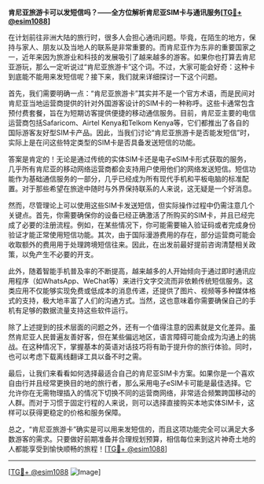 **肯尼亚旅游卡可以发短信吗？——全方位解析肯尼亚SIM卡与通讯服务[[TG💪+ @esim1088](https://t.me/s/esim1088)]**

在计划前往非洲大陆的旅行时，很多人会担心通讯问题。毕竟，在陌生的地方，保持与家人、朋友以及当地人的联系是非常重要的。而肯尼亚作为东非的重要国家之一，近年来因为旅游业和科技的发展吸引了越来越多的游客。如果你也打算去肯尼亚游玩，那么一定听说过“肯尼亚旅游卡”这个词。不过，大家可能会好奇：这种卡到底能不能用来发短信呢？接下来，我们就来详细探讨一下这个问题。

首先，我们需要明确一点：“肯尼亚旅游卡”其实并不是一个官方术语，而是民间对肯尼亚当地运营商提供的针对外国游客设计的SIM卡的一种称呼。这些卡通常包含预付费套餐，旨在为短期访客提供便捷的移动通信服务。目前，肯尼亚主要的电信运营商包括Safaricom、Airtel Kenya和Telkom Kenya等，它们都推出了各自的国际游客友好型SIM卡产品。因此，当我们讨论“肯尼亚旅游卡是否能发短信”时，实际上是在问这些特定类型的SIM卡是否具备发送短信的功能。

答案是肯定的！无论是通过传统的实体SIM卡还是电子eSIM卡形式获取的服务，几乎所有肯尼亚的移动网络运营商都会支持用户使用他们的网络发送短信。短信功能作为基础通信服务的一部分，几乎已经成为所有现代手机和平板电脑的标准配置。对于那些希望在旅途中随时与外界保持联系的人来说，这无疑是一个好消息。

然而，尽管理论上可以使用这些SIM卡发送短信，但实际操作过程中仍需注意几个关键点。首先，你需要确保你的设备已经正确激活了所购买的SIM卡，并且已经完成了必要的注册流程。例如，在某些情况下，你可能需要输入验证码或者完成身份验证才能正常使用短信功能。其次，由于国际漫游费用的存在，部分运营商可能会收取额外的费用用于处理跨境短信往来。因此，在出发前最好提前咨询清楚相关政策，以免产生不必要的开支。

此外，随着智能手机普及率的不断提高，越来越多的人开始倾向于通过即时通讯应用程序（如WhatsApp、WeChat等）来进行文字交流而非依赖传统短信服务。这类应用不仅能够实现免费或低成本的消息传递，还提供了图片、视频等多种媒体格式的支持，极大地丰富了人们的沟通方式。当然，这也意味着你需要确保自己的手机有足够的数据流量支持这些软件运行。

除了上述提到的技术层面的问题之外，还有一个值得注意的因素就是文化差异。虽然肯尼亚人民普遍友善好客，但在某些偏远地区，语言障碍可能会成为沟通上的挑战。在这种情况下，掌握基本的英语对话技巧将有助于提升你的旅行体验。同时，也可以考虑下载离线翻译工具以备不时之需。

最后，让我们来看看如何选择最适合自己的肯尼亚SIM卡方案。如果你是一个喜欢自由行并且经常更换目的地的旅行者，那么采用电子eSIM卡可能是最佳选择。它允许你在无需物理插入的情况下切换不同的运营商网络，非常适合频繁跨国移动的人群。而对于习惯于固定行程的人来说，则可以选择直接购买本地实体SIM卡，这样可以获得更稳定的价格和服务保障。

总之，“肯尼亚旅游卡”确实是可以用来发短信的，而且这项功能完全可以满足大多数游客的需求。只要做好前期准备并合理规划预算，相信每位来到这片神奇土地的人都能享受到愉快顺畅的旅程！[[TG💪+ @esim1088](https://t.me/s/esim1088)]

---

[[TG💪+ @esim1088](https://t.me/s/esim1088) ![Image](https://i.postimg.cc/4NQfJmqS/Snipaste-2025-05-13-00-14-12.png)]